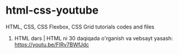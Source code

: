 # html-css-youtube
HTML, CSS, CSS Flexbox, CSS Grid tutorials codes and files

01. HTML dars | HTML ni 30 daqiqada o'rganish va vebsayt yasash: https://youtu.be/FlRv7BWfJdc

